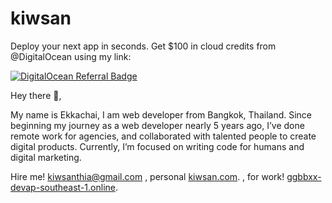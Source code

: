 # kiwsan

Deploy your next app in seconds. Get $100 in cloud credits from @DigitalOcean using my link:

[![DigitalOcean Referral Badge](https://web-platforms.sfo2.digitaloceanspaces.com/WWW/Badge%202.svg)](https://www.digitalocean.com/?refcode=0e2c3672d1dc&utm_campaign=Referral_Invite&utm_medium=Referral_Program&utm_source=badge)

Hey there 👋,

My name is Ekkachai,
I am web developer from Bangkok, Thailand.
Since beginning my journey as a web developer nearly 5 years ago, I’ve done remote work for agencies, and collaborated with talented people to create digital products. Currently, I’m focused on writing code for humans and digital marketing.

Hire me!
kiwsanthia@gmail.com
, personal
[kiwsan.com](http://kiwsan.com/).
, for work!
[ggbbxx-devap-southeast-1.online](https://ggbbxx-devap-southeast-1.online/).
